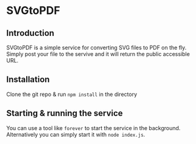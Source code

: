 # SVGtoPDF

## Introduction
SVGtoPDF is a simple service for converting SVG files to PDF on the fly. Simply post your file to the servive and it will return the public accessible URL.

## Installation
Clone the git repo & run `npm install` in the directory

## Starting & running the service
You can use a tool like `forever` to start the service in the background. Alternatively you can simply start it with `node index.js`.
